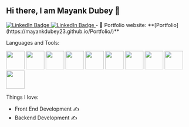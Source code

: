 ## Hi there, I am Mayank Dubey 👋

<a href="https://www.linkedin.com/in/mayank-dubey23/">
    <img src="https://img.shields.io/badge/LinkedIn-blue?style=for-the-badge&logo=linkedin&logoColor=white" alt="LinkedIn Badge"/>
  </a>
<a href="#">
    <img src="https://img.shields.io/badge/Gmail-red?style=for-the-badge&logo=Gmail&logoColor=white" alt="LinkedIn Badge"/>
  </a>
- 🎯 Portfolio website: **[Portfolio](https://mayankdubey23.github.io/Portfolio/)**

Languages and Tools:

<img src="https://github.com/user-attachments/assets/cd240794-818c-4b11-8233-5ad0700b9488" width="50" height="50">
<img src="https://github.com/user-attachments/assets/ea2f5df7-cba9-4b36-8e2e-efa2fb0684f7" width="50" height="50">   
<img src="https://github.com/user-attachments/assets/e72b4a47-0efa-4083-acb5-ccca7750e1f7" width="50" height="50">   
<img src="https://github.com/user-attachments/assets/ad406a5a-d30a-4a6f-8954-7357dcd83999" width="50" height="50">   
<img src="https://github.com/user-attachments/assets/848507bf-9309-4b77-97c2-29a5fd4540f5" width="50" height="50">   
<img src="https://github.com/user-attachments/assets/c3f58b11-bbb8-4dc1-a3fc-9006eb3b8fe6" width="50" height="50">   
<img src="https://github.com/user-attachments/assets/7b66621a-5e3b-4278-a886-c72c98fa0dc1" width="50" height="50">   
<img src="https://github.com/user-attachments/assets/8758e178-6e14-40ea-a093-d0f1b3acfec6" width="50" height="50">   
<img src="https://github.com/user-attachments/assets/884eec84-3336-47e0-b114-41571a7e9f9b" width="50" height="50">   
<img src="https://github.com/user-attachments/assets/457415c8-649b-4ce7-952d-5c3afbe5090c" width="50" height="50">

 Things I love:
 
- Front End Development ✍️
- Backend Development ✍️












